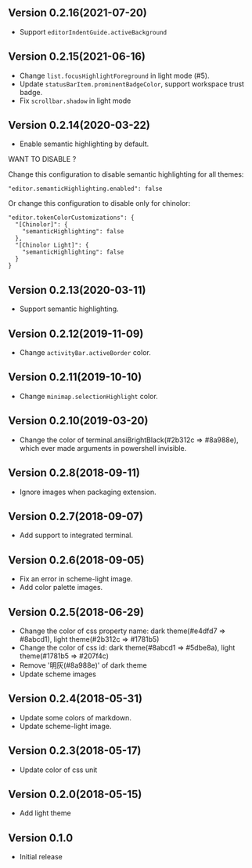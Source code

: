 ## Version 0.2.16(2021-07-20)

- Support `editorIndentGuide.activeBackground`

## Version 0.2.15(2021-06-16)

- Change `list.focusHighlightForeground` in light mode (#5).
- Update `statusBarItem.prominentBadgeColor`, support workspace trust badge.
- Fix `scrollbar.shadow` in light mode 

## Version 0.2.14(2020-03-22)

- Enable semantic highlighting by default.

WANT TO DISABLE ?

Change this configuration to disable semantic highlighting for all themes:

```
"editor.semanticHighlighting.enabled": false
```

Or change this configuration to disable only for chinolor:

```
"editor.tokenColorCustomizations": {
  "[Chinolor]": {
    "semanticHighlighting": false
  },
  "[Chinolor Light]": {
    "semanticHighlighting": false
  }
}
```

## Version 0.2.13(2020-03-11)

- Support semantic highlighting.

## Version 0.2.12(2019-11-09)

- Change `activityBar.activeBorder` color.

## Version 0.2.11(2019-10-10)

- Change `minimap.selectionHighlight` color.

## Version 0.2.10(2019-03-20)

- Change the color of terminal.ansiBrightBlack(#2b312c => #8a988e), which ever made arguments in powershell invisible.

## Version 0.2.8(2018-09-11)

- Ignore images when packaging extension.

## Version 0.2.7(2018-09-07)

- Add support to integrated terminal.

## Version 0.2.6(2018-09-05)

- Fix an error in scheme-light image.
- Add color palette images.

## Version 0.2.5(2018-06-29)

- Change the color of css property name: dark theme(#e4dfd7 => #8abcd1), light theme(#2b312c => #1781b5)
- Change the color of css id: dark theme(#8abcd1 => #5dbe8a), light theme(#1781b5 => #207f4c)
- Remove '明灰(#8a988e)' of dark theme
- Update scheme images

## Version 0.2.4(2018-05-31)

- Update some colors of markdown.
- Update scheme-light image.

## Version 0.2.3(2018-05-17)

- Update color of css unit

## Version 0.2.0(2018-05-15)

- Add light theme

## Version 0.1.0

- Initial release
